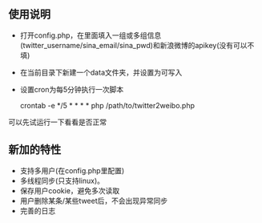## 使用说明

* 打开config.php，在里面填入一组或多组信息(twitter_username/sina_email/sina_pwd)和新浪微博的apikey(没有可以不填)
* 在当前目录下新建一个data文件夹，并设置为可写入
* 设置cron为每5分钟执行一次脚本

	crontab -e
	*/5 * * * * php /path/to/twitter2weibo.php

可以先试运行一下看看是否正常

## 新加的特性

* 支持多用户(在config.php里配置)
* 多线程同步(只支持linux)。
* 保存用户cookie，避免多次读取
* 用户删除某条/某些tweet后，不会出现异常同步
* 完善的日志
